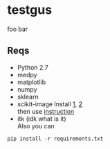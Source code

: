 # testgus
foo bar
## Reqs
- Python 2.7
- medpy
- matplotlib
- numpy
- sklearn
- scikit-image
Install [1](https://www.microsoft.com/en-us/download/confirmation.aspx?id=44266),
[2](http://landinghub.visualstudio.com/visual-cpp-build-tools)  
then use [instruction](https://stackoverflow.com/questions/44865576/python-scikit-image-install-failing-using-pip)
- itk (idk what is it)  
Also you can 
```
pip install -r requirements.txt
```
  
  
